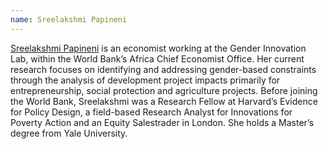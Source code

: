 ```yaml
---
name: Sreelakshmi Papineni
---
```

[Sreelakshmi Papineni](https://blogs.worldbank.org/team/sreelakshmi-papineni) is an economist working at the Gender Innovation Lab, within the World Bank’s Africa Chief Economist Office. Her current research focuses on identifying and addressing gender-based constraints through the analysis of development project impacts primarily for entrepreneurship, social protection and agriculture projects. Before joining the World Bank, Sreelakshmi was a Research Fellow at Harvard’s Evidence for Policy Design, a field-based Research Analyst for Innovations for Poverty Action and an Equity Salestrader in London. She holds a Master’s degree from Yale University. 